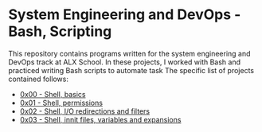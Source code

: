 # System Engineering and DevOps - Bash, Scripting

This repository contains programs written for the system engineering and DevOps track at ALX School. In these projects, I worked with Bash and practiced writing Bash scripts to automate task
The specific list of projects contained follows:
<ul>
<li>
<a href="https://github.com/mburuxx/alx-system_engineering-devops/tree/master/0x00-shell_basics"> 0x00 - Shell, basics </a>
</li>
<li>
<a href="https://github.com/mburuxx/alx-system_engineering-devops/tree/master/0x01-shell_permissions"> 0x01 - Shell, permissions </a>
</li>
<li>
<a href="https://github.com/mburuxx/alx-system_engineering-devops/tree/master/0x02-shell_redirections"> 0x02 - Shell, I/O redirections and filters </a>
</li>
<li>
<a href="https://github.com/mburuxx/alx-system_engineering-devops/tree/master/0x03-shell_variables_expansions"> 0x03 - Shell, innit files, variables and expansions </a>
</li>
</ul>
